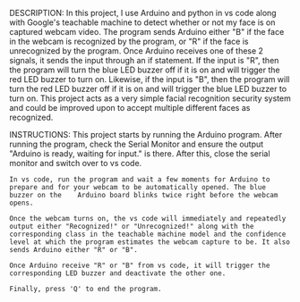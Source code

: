 DESCRIPTION:
	In this project, I use Arduino and python in vs code along with Google's teachable machine to detect whether or not my face is on captured 	webcam video. The program sends Arduino either "B" if the face in the webcam is recognized by the program, or "R" if the face is unrecognized by 	the program. Once Arduino receives one of these 2 signals, it sends the input through an if statement. If the input is "R", then the program 	will turn the blue LED buzzer off if it is on and will trigger the red LED buzzer to turn on. Likewise, if the input is "B", then the program 	will turn the red LED buzzer off if it is on and will trigger the blue LED buzzer to turn on. This project acts as a very simple facial 	recognition security system and could be improved upon to accept multiple different faces as recognized.

INSTRUCTIONS:
	This project starts by running the Arduino program. After running the program, check the Serial Monitor and ensure the output "Arduino is ready, 	waiting for input." is there. After this, close the serial monitor and switch over to vs code.

	In vs code, run the program and wait a few moments for Arduino to prepare and for your webcam to be automatically opened. The blue buzzer on the 	Arduino board blinks twice right before the webcam opens.

	Once the webcam turns on, the vs code will immediately and repeatedly output either "Recognized!" or "Unrecognized!" along with the 	corresponding class in the teachable machine model and the confidence level at which the program estimates the webcam capture to be. It also 	sends Arduino either "R" or "B".

	Once Arduino receive "R" or "B" from vs code, it will trigger the corresponding LED buzzer and deactivate the other one.

	Finally, press 'Q' to end the program.

